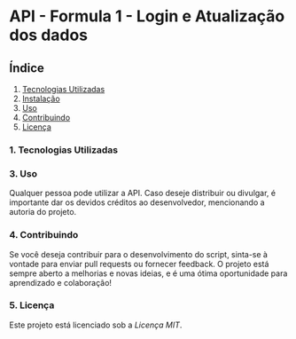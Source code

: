 # API - Formula 1 - Login e Atualização dos dados

## Índice

1. [Tecnologias Utilizadas](#tecnologias-utilizadas)
2. [Instalação](#instalacao)
3. [Uso](#uso)
4. [Contribuindo](#contribuindo)
5. [Licença](#licenca)

### 1. Tecnologias Utilizadas



### 3. Uso

Qualquer pessoa pode utilizar a API. Caso deseje distribuir ou divulgar, é importante dar os devidos créditos ao desenvolvedor, mencionando a autoria do projeto.

### 4. Contribuindo

Se você deseja contribuir para o desenvolvimento do script, sinta-se à vontade para enviar pull requests ou fornecer feedback. O projeto está sempre aberto a melhorias e novas ideias, e é uma ótima oportunidade para aprendizado e colaboração!

### 5. Licença

Este projeto está licenciado sob a *Licença MIT*.
